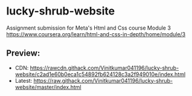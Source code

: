 # lucky-shrub-website

Assignment submission for Meta's Html and Css course Module 3 https://www.coursera.org/learn/html-and-css-in-depth/home/module/3

## Preview:
- CDN: https://rawcdn.githack.com/Vinitkumar041196/lucky-shrub-website/c2ad1e60b0eca1c54892fb624128c3a2f949010e/index.html
- Latest: https://raw.githack.com/Vinitkumar041196/lucky-shrub-website/master/index.html